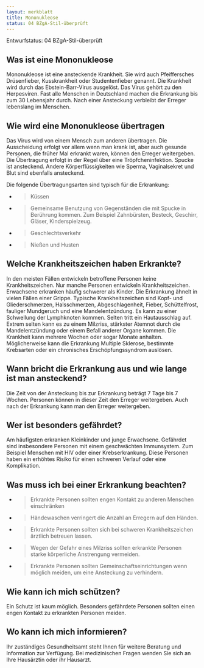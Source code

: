 ```yaml
---
layout: merkblatt
title: Mononukleose
status: 04 BZgA-Stil-überprüft
---
```

Entwurfstatus: 04 BZgA-Stil-überprüft
 
## Was ist eine Mononukleose

Mononukleose ist eine ansteckende Krankheit. Sie wird auch Pfeiffersches
Drüsenfieber, Kusskrankheit oder Studentenfieber genannt. Die Krankheit
wird durch das Ebstein-Barr-Virus ausgelöst. Das Virus gehört zu den
Herpesviren. Fast alle Menschen in Deutschland machen die Erkrankung bis
zum 30 Lebensjahr durch. Nach einer Ansteckung verbleibt der Erreger
lebenslang im Menschen.

## Wie wird eine Mononukleose übertragen

Das Virus wird von einem Mensch zum anderen übertragen. Die Ausscheidung
erfolgt vor allem wenn man krank ist, aber auch gesunde Personen, die
früher Mal erkrankt waren, können den Erreger weitergeben. Die
Übertragung erfolgt in der Regel über eine Tröpfcheninfektion. Spucke
ist ansteckend. Andere Körperflüssigkeiten wie Sperma, Vaginalsekret und
Blut sind ebenfalls ansteckend.

Die folgende Übertragungsarten sind typisch für die Erkrankung:

  - > Küssen

  - > Gemeinsame Benutzung von Gegenständen die mit Spucke in Berührung
    > kommen. Zum Beispiel Zahnbürsten, Besteck, Geschirr, Gläser,
    > Kinderspielzeug.

  - > Geschlechtsverkehr

  - > Nießen und Husten

## Welche Krankheitszeichen haben Erkrankte?

In den meisten Fällen entwickeln betroffene Personen keine
Krankheitszeichen. Nur manche Personen entwickeln Krankheitszeichen.
Erwachsene erkranken häufig schwerer als Kinder. Die Erkrankung ähnelt
in vielen Fällen einer Grippe. Typische Krankheitszeichen sind Kopf- und
Gliederschmerzen, Halsschmerzen, Abgeschlagenheit, Fieber,
Schüttelfrost, fauliger Mundgeruch und eine Mandelentzündung. Es kann
zu einer Schwellung der Lymphknoten kommen. Selten tritt ein
Hautausschlag auf. Extrem selten kann es zu einem Milzriss, stärkster
Atemnot durch die Mandelentzündung oder einem Befall anderer Organe
kommen. Die Krankheit kann mehrere Wochen oder sogar Monate anhalten.
Möglicherweise kann die Erkrankung Multiple Sklerose, bestimmte
Krebsarten oder ein chronisches Erschöpfungssyndrom auslösen.

## Wann bricht die Erkrankung aus und wie lange ist man ansteckend?

Die Zeit von der Ansteckung bis zur Erkrankung beträgt 7 Tage bis 7
Wochen. Personen können in dieser Zeit den Erreger weitergeben. Auch
nach der Erkrankung kann man den Erreger weitergeben.

## Wer ist besonders gefährdet?

Am häufigsten erkranken Kleinkinder und junge Erwachsene. Gefährdet sind
insbesondere Personen mit einem geschwächten Immunsystem. Zum Beispiel
Menschen mit HIV oder einer Krebserkrankung. Diese Personen haben ein
erhöhtes Risiko für einen schweren Verlauf oder eine Komplikation.

## Was muss ich bei einer Erkrankung beachten?

  - > Erkrankte Personen sollten engen Kontakt zu anderen Menschen
    > einschränken

  - > Händewaschen verringert die Anzahl an Erregern auf den Händen.

  - > Erkrankte Personen sollten sich bei schweren Krankheitszeichen
    > ärztlich betreuen lassen.

  - > Wegen der Gefahr eines Milzriss sollten erkrankte Personen starke
    > körperliche Anstrengung vermeiden.

  - > Erkrankte Personen sollten Gemeinschaftseinrichtungen wenn möglich
    > meiden, um eine Ansteckung zu verhindern.

## Wie kann ich mich schützen?

Ein Schutz ist kaum möglich. Besonders gefährdete Personen sollten einen
engen Kontakt zu erkrankten Personen meiden.

## Wo kann ich mich informieren?

Ihr zuständiges Gesundheitsamt steht Ihnen für weitere Beratung und
Information zur Verfügung. Bei medizinischen Fragen wenden Sie sich an
Ihre Hausärztin oder ihr Hausarzt.
